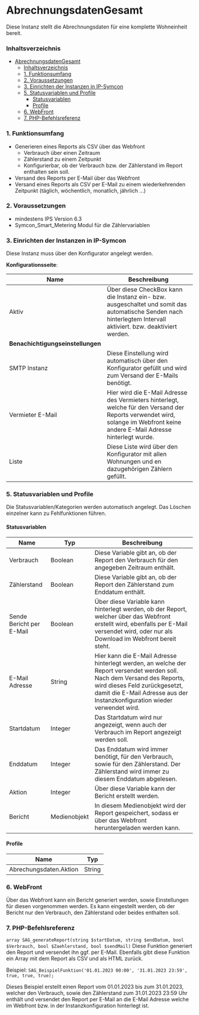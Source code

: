 # AbrechnungsdatenGesamt
Diese Instanz stellt die Abrechnungsdaten für eine komplette Wohneinheit bereit.

### Inhaltsverzeichnis

- [AbrechnungsdatenGesamt](#abrechnungsdatengesamt)
    - [Inhaltsverzeichnis](#inhaltsverzeichnis)
    - [1. Funktionsumfang](#1-funktionsumfang)
    - [2. Voraussetzungen](#2-voraussetzungen)
    - [3. Einrichten der Instanzen in IP-Symcon](#3-einrichten-der-instanzen-in-ip-symcon)
    - [5. Statusvariablen und Profile](#5-statusvariablen-und-profile)
      - [Statusvariablen](#statusvariablen)
      - [Profile](#profile)
    - [6. WebFront](#6-webfront)
    - [7. PHP-Befehlsreferenz](#7-php-befehlsreferenz)

### 1. Funktionsumfang

* Generieren eines Reports als CSV über das Webfront
  * Verbrauch über einen Zeitraum
  * Zählerstand zu einem Zeitpunkt
  * Konfigurierbar, ob der Verbrauch bzw. der Zählerstand im Report enthalten sein soll.
* Versand des Reports per E-Mail über das Webfront
* Versand eines Reports als CSV per E-Mail zu einem wiederkehrenden Zeitpunkt (täglich, wöchentlich, monatlich, jährlich ...)

### 2. Voraussetzungen

* mindestens IPS Version 6.3
* Symcon_Smart_Metering Modul für die Zählervariablen

### 3. Einrichten der Instanzen in IP-Symcon

Diese Instanz muss über den Konfigurator angelegt werden.

__Konfigurationsseite__:

Name     | Beschreibung
-------- | ------------------
Aktiv | Über diese CheckBox kann die Instanz ein- bzw. ausgeschaltet und somit das automatische Senden nach hinterlegtem Intervall aktiviert. bzw. deaktiviert werden. 
**Benachichtigungseinstellungen** |
SMTP Instanz | Diese Einstellung wird automatisch über den Konfigurator gefüllt und wird zum Versand der E-Mails benötigt.
Vermieter E-Mail | Hier wird die E-Mail Adresse des Vermieters hinterlegt, welche für den Versand der Reports verwendet wird, solange im Webfront keine andere E-Mail Adresse hinterlegt wurde.
Liste | Diese Liste wird über den Konfigurator mit allen Wohnungen und en dazugehörigen Zählern gefüllt.

### 5. Statusvariablen und Profile

Die Statusvariablen/Kategorien werden automatisch angelegt. Das Löschen einzelner kann zu Fehlfunktionen führen.

#### Statusvariablen

Name   | Typ     | Beschreibung
------ | ------- | ------------
Verbrauch|Boolean|Diese Variable gibt an, ob der Report den Verbrauch für den angegeben Zeitraum enthält.
Zählerstand|Boolean|Diese Variable gibt an, ob der Report den Zählerstand zum Enddatum enthält.
Sende Bericht per E-Mail| Boolean | Über diese Variable kann hinterlegt werden, ob der Report, welcher über das Webfront erstellt wird, ebenfalls per E-Mail versendet wird, oder nur als Download im Webfront bereit steht.
E-Mail Adresse | String | Hier kann die E-Mail Adresse hinterlegt werden, an welche der Report versendet werden soll. Nach dem Versand des Reports, wird dieses Feld zurückgesetzt, damit die E-Mail Adresse aus der Instanzkonfiguration wieder verwendet wird.
Startdatum | Integer | Das Startdatum wird nur angezeigt, wenn auch der Verbrauch im Report angezeigt werden soll.
Enddatum | Integer | Das Enddatum wird immer benötigt, für den Verbrauch, sowie für den Zählerstand. Der Zählerstand wird immer zu diesem Enddatum abgelesen.
Aktion | Integer | Über diese Variable kann der Bericht erstellt werden.
Bericht | Medienobjekt | In diesem Medienobjekt wird der Report gespeichert, sodass er über das Webfront heruntergeladen werden kann.


#### Profile

Name   | Typ
------ | -------
 Abrechungsdaten.Aktion| String

### 6. WebFront

Über das Webfront kann ein Bericht generiert werden, sowie Einstellungen für diesen vorgenommen werden. Es kann eingestellt werden, ob der Bericht nur den Verbrauch, den Zählerstand oder beides enthalten soll.

### 7. PHP-Befehlsreferenz

`array SAG_generateReport(string $startDatum, string $endDatum, bool $Verbrauch, bool $Zaehlerstand, bool $sendMail)`
Diese Funktion generiert den Report und versendet ihn ggf. per E-Mail.
Ebenfalls gibt diese Funktion ein Array mit dem Report als CSV und als HTML zurück.

Beispiel:
`SAG_BeispielFunktion('01.01.2023 00:00', '31.01.2023 23:59', true, true, true);`

Dieses Beispiel erstellt einen Report vom 01.01.2023 bis zum 31.01.2023, welcher den Verbrauch, sowie den Zählerstand zum 31.01.2023 23:59 Uhr enthält und versendet den Report per E-Mail an die E-Mail Adresse welche im Webfront bzw. in der Instanzkonfiguration hinterlegt ist.